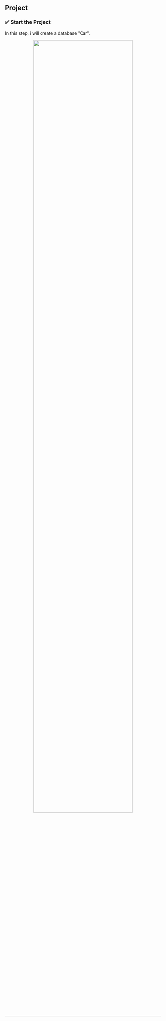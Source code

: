 ## Project

<h3 align="left">✅ Start the Project </h3>
<p align="just"> In this step, i will create a database "Car". </p>
<div style="display: inline_block" align="center">
<img  width="80%" src="https://github.com/DsBrito/My_BackendCourses/assets/80075307/46509f92-6af1-46d1-8f37-96aa6f0d2f02">
<br /><br />

---
